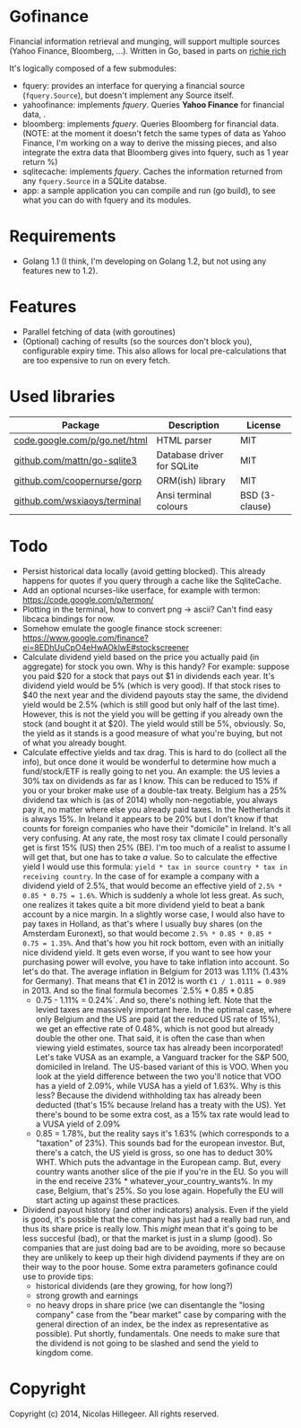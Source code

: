 Gofinance
=========

Financial information retrieval and munging, will support multiple
sources (Yahoo Finance, Bloomberg, ...). Written in Go, based in parts
on [richie rich](https://github.com/aantix/richie_rich)

It's logically composed of a few submodules:

- fquery: provides an interface for querying a financial source
  (`fquery.Source`), but doesn't implement any Source itself.
- yahoofinance: implements _fquery_. Queries **Yahoo Finance** for
  financial data, .
- bloomberg: implements _fquery_. Queries Bloomberg for financial data.
  (NOTE: at the moment it doesn't fetch the same types of data as Yahoo
  Finance, I'm working on a way to derive the missing pieces, and also
  integrate the extra data that Bloomberg gives into fquery, such as 1
  year return %)
- sqlitecache: implements _fquery_. Caches the information returned from
  any `fquery.Source` in a SQLite databse.
- app: a sample application you can compile and run (go build), to see
  what you can do with fquery and its modules.

Requirements
============

- Golang 1.1 (I think, I'm developing on Golang 1.2, but not using any
  features new to 1.2).

Features
========

- Parallel fetching of data (with goroutines)
- (Optional) caching of results (so the sources don't block you),
  configurable expiry time. This also allows for local pre-calculations that
  are too expensive to run on every fetch.

Used libraries
==============

| Package | Description | License |
| --- | --- | --- |
| [code.google.com/p/go.net/html](code.google.com/p/go.net/html) | HTML parser | MIT |
| [github.com/mattn/go-sqlite3](github.com/mattn/go-sqlite3)| Database driver for SQLite | MIT |
| [github.com/coopernurse/gorp](github.com/coopernurse/gorp) | ORM(ish) library| MIT |
| [github.com/wsxiaoys/terminal](github.com/wsxiaoys/terminal) | Ansi terminal colours | BSD (3-clause) |

Todo
====
- Persist historical data locally (avoid getting blocked). This already
  happens for quotes if you query through a cache like the SqliteCache.
- Add an optional ncurses-like userface, for example with termon:
  https://code.google.com/p/termon/
- Plotting in the terminal, how to convert png -> ascii? Can't find easy
  libcaca bindings for now.
- Somehow emulate the google finance stock screener:
  https://www.google.com/finance?ei=8EDhUuCpO4eHwAOklwE#stockscreener
- Calculate dividend yield based on the price you actually paid (in
  aggregate) for stock you own. Why is this handy? For example: suppose
  you paid $20 for a stock that pays out $1 in dividends each year. It's
  dividend yield would be 5% (which is very good). If that stock rises
  to $40 the next year and the dividend payouts stay the same, the
  dividend yield would be 2.5% (which is still good but only half of the
  last time). However, this is not the yield you will be getting if you
  already own the stock (and bought it at $20). The yield would still be
  5%, obviously. So, the yield as it stands is a good measure of what
  you're buying, but not of what you already bought.
- Calculate effective yields and tax drag. This is hard to do (collect
  all the info), but once done it would be wonderful to determine how
  much a fund/stock/ETF is really going to net you. An example: the US
  levies a 30% tax on dividends as far as I know. This can be reduced to
  15% if you or your broker make use of a double-tax treaty. Belgium has
  a 25% dividend tax which is (as of 2014) wholly non-negotiable, you
  always pay it, no matter where else you already paid taxes. In the
  Netherlands it is always 15%. In Ireland it appears to be 20% but I
  don't know if that counts for foreign companies who have their
  "domicile" in Ireland. It's all very confusing. At any rate, the most
  rosy tax climate I could personally get is first 15% (US) then 25%
  (BE). I'm too much of a realist to assume I will get that, but one has
  to take _a_ value. So to calculate the effective yield I would use
  this formula: `yield * tax in source country * tax in receiving
  country`. In the case of for example a company with a dividend yield
  of 2.5%, that would become an effective yield of `2.5% * 0.85 * 0.75 =
  1.6%`. Which is suddenly a whole lot less great. As such, one realizes
  it takes quite a bit more dividend yield to beat a bank account by a
  nice margin. In a slightly worse case, I would also have to pay taxes
  in Holland, as that's where I usually buy shares (on the Amsterdam
  Euronext), so that would become `2.5% * 0.85 * 0.85 * 0.75 = 1.35%`.
  And that's how you hit rock bottom, even with an initially nice
  dividend yield. It gets even worse, if you want to see how your
  purchasing power will evolve, you have to take inflation into account.
  So let's do that. The average inflation in Belgium for 2013 was 1.11%
  (1.43% for Germany). That means that €1 in 2012 is worth `€1 / 1.0111
  = 0.989` in 2013. And so the final formula becomes `2.5% * 0.85 * 0.85
  * 0.75 - 1.11% = 0.24%`. And so, there's nothing left. Note that the
  levied taxes are massively important here. In the optimal case, where
  only Belgium and the US are paid (at the reduced US rate of 15%), we
  get an effective rate of 0.48%, which is not good but already double
  the other one. That said, it is often the case than when viewing yield
  estimates, source tax has already been incorporated! Let's take VUSA
  as an example, a Vanguard tracker for the S&P 500, domiciled in
  Ireland. The US-based variant of this is VOO.  When you look at the
  yield difference between the two you'll notice that VOO has a yield
  of 2.09%, while VUSA has a yield of 1.63%. Why is this less? Because
  the dividend withholding tax has already been deducted (that's 15%
  because Ireland has a treaty with the US). Yet there's bound to be
  some extra cost, as a 15% tax rate would lead to a VUSA yield of 2.09%
  * 0.85 = 1.78%, but the reality says it's 1.63% (which corresponds to
  a "taxation" of 23%). This sounds bad for the european investor. But,
  there's a catch, the US yield is gross, so one has to deduct 30% WHT.
  Which puts the advantage in the European camp. But, every country
  wants another slice of the pie if you're in the EU. So you will in the
  end receive 23% * whatever_your_country_wants%. In my case, Belgium,
  that's 25%. So you lose again. Hopefully the EU will start acting up
  against these practices.
- Dividend payout history (and other indicators) analysis. Even if the
  yield is good, it's possible that the company has just had a really
  bad run, and thus its share price is really low. This _might_ mean
  that it's going to be less succesful (bad), or that the market is just
  in a slump (good). So companies that are just doing bad are to be
  avoiding, more so because they are unlikely to keep up their high
  dividend payments if they are on their way to the poor house. Some
  extra parameters gofinance could use to provide tips:
  - historical dividends (are they growing, for how long?)
  - strong growth and earnings
  - no heavy drops in share price (we can disentangle the "losing
    company" case from the "bear market" case by comparing with the
    general direction of an index, be the index as representative as
    possible).
  Put shortly, fundamentals. One needs to make sure that the dividend is
  not going to be slashed and send the yield to kingdom come.

Copyright
=========

Copyright (c) 2014, Nicolas Hillegeer. All rights reserved.
